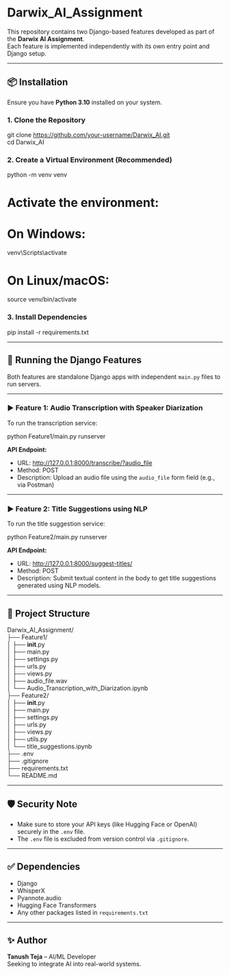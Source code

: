# Darwix_AI_Assignment

This repository contains two Django-based features developed as part of the **Darwix AI Assignment**.  
Each feature is implemented independently with its own entry point and Django setup.

---

## 📦 Installation

Ensure you have **Python 3.10** installed on your system.

### 1. Clone the Repository

git clone https://github.com/your-username/Darwix_AI.git  
cd Darwix_AI

### 2. Create a Virtual Environment (Recommended)

python -m venv venv  
# Activate the environment:  
# On Windows:  
venv\Scripts\activate  
# On Linux/macOS:  
source venv/bin/activate

### 3. Install Dependencies

pip install -r requirements.txt

---

## 🚀 Running the Django Features

Both features are standalone Django apps with independent `main.py` files to run servers.

---

### ▶️ Feature 1: Audio Transcription with Speaker Diarization

To run the transcription service:

python Feature1/main.py runserver

**API Endpoint:**

- URL: http://127.0.0.1:8000/transcribe/?audio_file  
- Method: POST  
- Description: Upload an audio file using the `audio_file` form field (e.g., via Postman)

---

### ▶️ Feature 2: Title Suggestions using NLP

To run the title suggestion service:

python Feature2/main.py runserver

**API Endpoint:**

- URL: http://127.0.0.1:8000/suggest-titles/  
- Method: POST  
- Description: Submit textual content in the body to get title suggestions generated using NLP models.

---

## 📁 Project Structure

Darwix_AI_Assignment/  
├── Feature1/  
│   ├── __init__.py  
│   ├── main.py  
│   ├── settings.py  
│   ├── urls.py  
│   ├── views.py  
│   ├── audio_file.wav  
│   └── Audio_Transcription_with_Diarization.ipynb  
├── Feature2/  
│   ├── __init__.py  
│   ├── main.py  
│   ├── settings.py  
│   ├── urls.py  
│   ├── views.py  
│   ├── utils.py  
│   └── title_suggestions.ipynb  
├── .env  
├── .gitignore  
├── requirements.txt  
└── README.md

---

## 🛡️ Security Note

- Make sure to store your API keys (like Hugging Face or OpenAI) securely in the `.env` file.  
- The `.env` file is excluded from version control via `.gitignore`.

---

## ✅ Dependencies

- Django  
- WhisperX  
- Pyannote.audio  
- Hugging Face Transformers  
- Any other packages listed in `requirements.txt`

---

## ✨ Author

**Tanush Teja** – AI/ML Developer  
Seeking to integrate AI into real-world systems.
